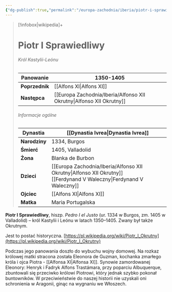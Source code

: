 ```yaml
---
{"dg-publish":true,"permalink":"/europa-zachodnia/iberia/piotr-i-sprawiedliwy/"}
---
```


> [!infobox|wikipedia]+
> # Piotr I Sprawiedliwy
>###### Król Kastylii-Leónu  
> **Panowanie** |  1350-1405 |  
> ---|---|  
> **Poprzednik** | [[Alfons XI\|Alfons XI]]
> **Następca** | [[Europa Zachodnia/Iberia/Alfonso XII Okrutny\|Alfonso XII Okrutny]]
>  ###### Informacje ogólne
>   **Dynastia** | [[Dynastia Ivrea\|Dynastia Ivrea]] | 
>   ---|---|
> **Narodziny** | 1334, Burgos | 
> **Śmierć** | 1405, Valladolid | 
> **Żona** | Blanka de Burbon | 
> **Dzieci** | [[Europa Zachodnia/Iberia/Alfonso XII Okrutny\|Alfonso XII Okrutny]]<br>[[Ferdynand V Waleczny\|Ferdynand V Waleczny]] | 
>**Ojciec** | [[Alfons XI\|Alfons XI]] | 
>**Matka** | Maria Portugalska |

**Piotr I Sprawiedliwy**, hiszp. _Pedro I el Justo_ (ur. 1334 w Burgos, zm. 1405 w Valladolid) – król Kastylii i Leónu w latach 1350–1405. Zwany był także Okrutnym.

Jest to postać historyczna. [https://pl.wikipedia.org/wiki/Piotr_I_Okrutny](https://pl.wikipedia.org/wiki/Piotr_I_Okrutny)

Podczas jego panowania doszło do wybuchu wojny domowej. Na rozkaz królowej matki stracona została Eleonora de Guzman, kochanka zmarłego króla i ojca Piotra - [[Alfonsa XI\|Alfonsa XI]]. Synowie zamordowanej Eleonory: Henryk i Fadryk Alfons Trastámara, przy poparciu Albuquerque, zbuntowali się przeciwko królowi Piotrowi, który jednak szybko pokonał buntowników. W przeciwieństwie do naszej historii nie uzyskali oni schronienia w Aragonii, ginąc na wygnaniu we Włoszech.